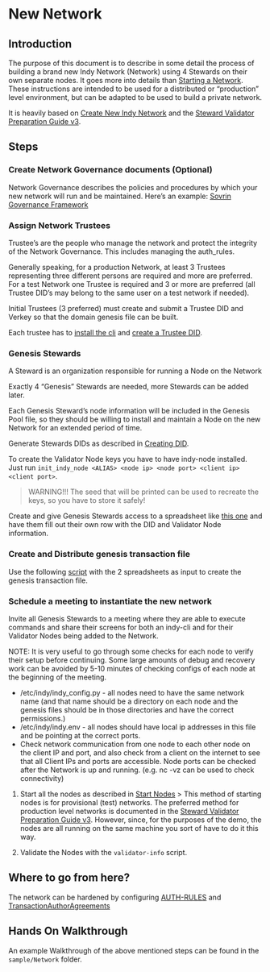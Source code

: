 # New Network

## Introduction

The purpose of this document is to describe in some detail the process of building a brand new Indy Network (Network) using 4 Stewards on their own separate nodes.
It goes more into details than [Starting a Network](../start-nodes.md).
These instructions are intended to be used for a distributed or “production” level environment, but can be adapted to be used to build a private network.

It is heavily based on [Create New Indy Network](https://docs.google.com/document/d/1XE2QOiGWuRzWdlxiI9LrG9Am9dCfPXBXnv52wGHorNE) and the [Steward Validator Preparation Guide v3](https://docs.google.com/document/d/18MNB7nEKerlcyZKof5AvGMy0GP9T82c4SWaxZkPzya4).

## Steps

### Create Network Governance documents (Optional)

   Network Governance describes the policies and procedures by which your new network will run and be maintained. Here’s an example: [Sovrin Governance Framework](https://docs.google.com/document/d/1K8l5MfXQWQtpT49-FHuYn_ZnRC5m0Nwk)


### Assign Network Trustees
   
   Trustee’s are the people who manage the network and protect the integrity of the Network Governance.  This includes managing the auth_rules.

   Generally speaking, for a production Network, at least 3 Trustees representing three different persons are required and more are preferred.  
   For a test Network one Trustee is required and 3 or more are preferred (all Trustee DID’s may belong to the same user on a test network if needed). 

   Initial Trustees (3 preferred) must create and submit a Trustee DID and Verkey so that the domain genesis file can be built.

   Each trustee has to [install the cli](./CLIInstall.md) and [create a Trustee DID](./CreateDID.md).


### Genesis Stewards

   A Steward is an organization responsible for running a Node on the Network

   Exactly 4 “Genesis” Stewards are needed, more Stewards can be added later.

   Each Genesis Steward’s node information will be included in the Genesis Pool file, so they should be willing to install and maintain a Node on the new Network for an extended period of time.

   Generate Stewards DIDs as described in [Creating DID](./CreateDID.md).
   
   To create the Validator Node keys you have to have indy-node installed.
   Just run `init_indy_node <ALIAS> <node ip> <node port> <client ip> <client port>`.
   
   > WARNING!!! The seed that will be printed can be used to recreate the keys, so you have to store it safely!

   Create and give Genesis Stewards access to a spreadsheet like [this one](https://docs.google.com/spreadsheets/d/1LDduIeZp7pansd9deXeVSqGgdf0VdAHNMc7xYli3QAY/edit#gid=0) and have them fill out their own row with the DID and Validator Node information.

### Create and Distribute genesis transaction file
   Use the following [script](https://github.com/sovrin-foundation/steward-tools/tree/master/create_genesis) with the 2 spreadsheets as input to create the genesis transaction file.

### Schedule a meeting to instantiate the new network

   Invite all Genesis Stewards to a meeting where they are able to execute commands and share their screens for both an indy-cli and for their Validator Nodes being added to the Network.
    
   NOTE: It is very useful to go through some checks for each node to verify their setup before continuing. Some large amounts of debug and recovery work can be avoided by 5-10 minutes of checking configs of each node at the beginning of the meeting.
   + /etc/indy/indy_config.py - all nodes need to have the same network name (and that name should be a directory on each node and the  genesis files should be in those directories and have the correct permissions.)
   + /etc/indy/indy.env - all nodes should have local ip addresses in this file and be pointing at the correct ports.
   + Check network communication from one node to each other node on the client IP and port, and also check from a client on the internet to see that all Client IPs and ports are accessible. Node ports can be checked after the Network is up and running.  (e.g. nc -vz <IP> <port> can be used to check connectivity)

   1. Start all the nodes as described in [Start Nodes](../start-nodes.md)
     > This method of starting nodes is for provisional (test) networks. The preferred method for production level networks is documented in the [Steward Validator Preparation Guide v3](https://docs.google.com/document/d/18MNB7nEKerlcyZKof5AvGMy0GP9T82c4SWaxZkPzya4).
     However, since, for the purposes of the demo, the nodes are all running on the same machine you sort of have to do it this way.
    
   2. Validate the Nodes with the `validator-info` script.

## Where to go from here?
The network can be hardened by configuring [AUTH-RULES](https://docs.google.com/document/d/1xk0A5FljKOZ2Fazri6J5mAfnYWXdOMl2LwrFK16MJIY/edit) and [TransactionAuthorAgreements](https://github.com/hyperledger/indy-plenum/blob/master/docs/source/transaction_author_agreement.md)

## Hands On Walkthrough

An example Walkthrough of the above mentioned steps can be found in the `sample/Network` folder.